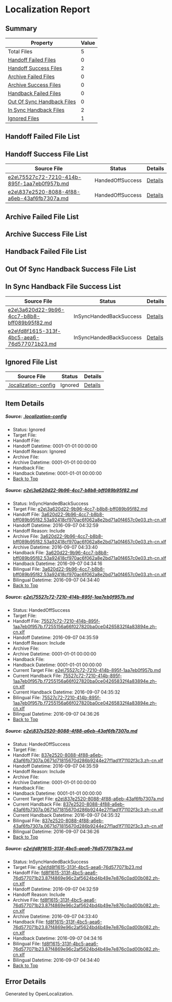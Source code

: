 # <a name='report-top'></a> Localization Report

## Summary
 Property | Value 
 -------- | ----- 
 Total Files | 5
[ Handoff Failed Files ](#handoff-failed-list)| 0
[ Handoff Success Files ](#handoff-success-list)| 2
[ Archive Failed Files ](#archive-failed-list)| 0
[ Archive Success Files ](#archive-success-list)| 0
[ Handback Failed Files ](#handback-failed-list)| 0
[ Out Of Sync Handback Files ](#outofsync-handback-success-list)| 0
[ In Sync Handback Files ](#insync-handback-success-list)| 2
[ Ignored Files ](#ignored-list)| 1

## <a name='handoff-failed-list'></a> Handoff Failed File List

## <a name='handoff-success-list'></a> Handoff Success File List
 Source File | Status | Details 
 ----------- | ------ | ------- 
 [e2e\75527c72-7210-414b-895f-1aa7eb0f957b.md](https://github.com/OpenLocalizationTestOrg/ol-test0/blob/f95db536a8a2109eac7c14fe30eb3fbf701a1dc8/e2e/75527c72-7210-414b-895f-1aa7eb0f957b.md) | HandedOffSuccess | [Details](#33b8b7bee67211e514bb9835a49a35827ed42c842)
 [e2e\837e2520-8088-4f88-a6eb-43af6fb7307a.md](https://github.com/OpenLocalizationTestOrg/ol-test0/blob/f95db536a8a2109eac7c14fe30eb3fbf701a1dc8/e2e/837e2520-8088-4f88-a6eb-43af6fb7307a.md) | HandedOffSuccess | [Details](#9d682fccf85bee240959b1cc91bfd6bb4b33285a3)

## <a name='archive-failed-list'></a> Archive Failed File List

## <a name='archive-success-list'></a> Archive Success File List

## <a name='handback-failed-list'></a> Handback Failed File List

## <a name='outofsync-handback-success-list'></a> Out Of Sync Handback Success File List

## <a name='insync-handback-success-list'></a> In Sync Handback File Success List
 Source File | Status | Details 
 ----------- | ------ | ------- 
 [e2e\3a620d22-9b96-4cc7-b8b8-bff089b95f82.md](https://github.com/OpenLocalizationTestOrg/ol-test0/blob/faadd7b1de19e541d60be41f844d479d3b3888d6/e2e/3a620d22-9b96-4cc7-b8b8-bff089b95f82.md) | InSyncHandedBackSuccess | [Details](#fc2d88dea8043766e8890cd348a6eb8d6482a7601)
 [e2e\fd8f1615-313f-4bc5-aea6-76d577071b23.md](https://github.com/OpenLocalizationTestOrg/ol-test0/blob/faadd7b1de19e541d60be41f844d479d3b3888d6/e2e/fd8f1615-313f-4bc5-aea6-76d577071b23.md) | InSyncHandedBackSuccess | [Details](#023f3b3070e9d2929b4fca670ae29d2fe3ccb6524)

## <a name='ignored-list'></a> Ignored File List
 Source File | Status | Details 
 ----------- | ------ | ------- 
 [.localization-config](https://github.com/OpenLocalizationTestOrg/ol-test0/blob/f95db536a8a2109eac7c14fe30eb3fbf701a1dc8/.localization-config) | Ignored | [Details](#3d4f252ac210baf56311d7e97dcc2db10974dbd20)

## Item Details
##### <a name='3d4f252ac210baf56311d7e97dcc2db10974dbd20'></a> Source: [.localization-config](https://github.com/OpenLocalizationTestOrg/ol-test0/blob/f95db536a8a2109eac7c14fe30eb3fbf701a1dc8/.localization-config)
* Status: Ignored
* Target File: 
* Handoff File: 
* Handoff Datetime: 0001-01-01 00:00:00
* Handoff Reason: Ignored
* Archive File: 
* Archive Datetime: 0001-01-01 00:00:00
* Handback File: 
* Handback Datetime: 0001-01-01 00:00:00
* [Back to Top](#report-top)

##### <a name='fc2d88dea8043766e8890cd348a6eb8d6482a7601'></a> Source: [e2e\3a620d22-9b96-4cc7-b8b8-bff089b95f82.md](https://github.com/OpenLocalizationTestOrg/ol-test0/blob/faadd7b1de19e541d60be41f844d479d3b3888d6/e2e/3a620d22-9b96-4cc7-b8b8-bff089b95f82.md)
* Status: InSyncHandedBackSuccess
* Target File: [e2e\3a620d22-9b96-4cc7-b8b8-bff089b95f82.md](https://github.com/OpenLocalizationTestOrg/ol-test0-zhcn/blob/2a9a4dc1b66db357de8c78aa0c5347d7c1988383/e2e/3a620d22-9b96-4cc7-b8b8-bff089b95f82.md)
* Handoff File: [3a620d22-9b96-4cc7-b8b8-bff089b95f82.53a92418cf970ac6f062a8e2bd71a0f4657c0e03.zh-cn.xlf](https://github.com/OpenLocalizationTestOrg/ol-test0-handoff/blob/d1b8d189757f8a1b96e51a56217875ab484b423e/ol-handoff/OpenLocalizationTestOrg/ol-test0-zhcn/ci/ht/3a620d22-9b96-4cc7-b8b8-bff089b95f82.53a92418cf970ac6f062a8e2bd71a0f4657c0e03.zh-cn.xlf)
* Handoff Datetime: 2016-09-07 04:32:59
* Handoff Reason: Include
* Archive File: [3a620d22-9b96-4cc7-b8b8-bff089b95f82.53a92418cf970ac6f062a8e2bd71a0f4657c0e03.zh-cn.xlf](https://github.com/OpenLocalizationTestOrg/ol-test0-handoff/blob/c6e42f86c06b9039b38c6fd19d487af1e88052b3/ol-archive/OpenLocalizationTestOrg/ol-test0-zhcn/ci/ht/3a620d22-9b96-4cc7-b8b8-bff089b95f82.53a92418cf970ac6f062a8e2bd71a0f4657c0e03.zh-cn.xlf)
* Archive Datetime: 2016-09-07 04:33:40
* Handback File: [3a620d22-9b96-4cc7-b8b8-bff089b95f82.53a92418cf970ac6f062a8e2bd71a0f4657c0e03.zh-cn.xlf](https://github.com/OpenLocalizationTestOrg/ol-test0-handback/blob/0ab950a5438e405582bf5bfb697e1f80456fb07e/ol-handback/OpenLocalizationTestOrg/ol-test0-zhcn/ci/ht/3a620d22-9b96-4cc7-b8b8-bff089b95f82.53a92418cf970ac6f062a8e2bd71a0f4657c0e03.zh-cn.xlf)
* Handback Datetime: 2016-09-07 04:34:16
* Bilingual File: [3a620d22-9b96-4cc7-b8b8-bff089b95f82.53a92418cf970ac6f062a8e2bd71a0f4657c0e03.zh-cn.xlf](https://github.com/OpenLocalizationTestOrg/ol-test0-handback/blob/0ab950a5438e405582bf5bfb697e1f80456fb07e/ol-handback/OpenLocalizationTestOrg/ol-test0-zhcn/ci/ht/3a620d22-9b96-4cc7-b8b8-bff089b95f82.53a92418cf970ac6f062a8e2bd71a0f4657c0e03.zh-cn.xlf)
* Bilingual Datetime: 2016-09-07 04:34:40
* [Back to Top](#report-top)

##### <a name='33b8b7bee67211e514bb9835a49a35827ed42c842'></a> Source: [e2e\75527c72-7210-414b-895f-1aa7eb0f957b.md](https://github.com/OpenLocalizationTestOrg/ol-test0/blob/f95db536a8a2109eac7c14fe30eb3fbf701a1dc8/e2e/75527c72-7210-414b-895f-1aa7eb0f957b.md)
* Status: HandedOffSuccess
* Target File: 
* Handoff File: [75527c72-7210-414b-895f-1aa7eb0f957b.f7255156a66f027820ba0ce04265832f4a83894e.zh-cn.xlf](https://github.com/OpenLocalizationTestOrg/ol-test0-handoff/blob/1439064fa78b372cf1128807e1e3f9bf080028e9/ol-handoff/OpenLocalizationTestOrg/ol-test0-zhcn/ci/ht/75527c72-7210-414b-895f-1aa7eb0f957b.f7255156a66f027820ba0ce04265832f4a83894e.zh-cn.xlf)
* Handoff Datetime: 2016-09-07 04:35:59
* Handoff Reason: Include
* Archive File: 
* Archive Datetime: 0001-01-01 00:00:00
* Handback File: 
* Handback Datetime: 0001-01-01 00:00:00
* Current Target File: [e2e\75527c72-7210-414b-895f-1aa7eb0f957b.md](https://github.com/OpenLocalizationTestOrg/ol-test0-zhcn/blob/ad1c4c6899246257366243b90e1cd3b2fff77f2c/e2e/75527c72-7210-414b-895f-1aa7eb0f957b.md)
* Current Handback File: [75527c72-7210-414b-895f-1aa7eb0f957b.f7255156a66f027820ba0ce04265832f4a83894e.zh-cn.xlf](https://github.com/OpenLocalizationTestOrg/ol-test0-handback/blob/548f7f0efd40b9625e3242ff82f8ac868dc94c7b/ol-handback/OpenLocalizationTestOrg/ol-test0-zhcn/ci/ht/75527c72-7210-414b-895f-1aa7eb0f957b.f7255156a66f027820ba0ce04265832f4a83894e.zh-cn.xlf)
* Current Handback Datetime: 2016-09-07 04:35:32
* Bilingual File: [75527c72-7210-414b-895f-1aa7eb0f957b.f7255156a66f027820ba0ce04265832f4a83894e.zh-cn.xlf](https://github.com/OpenLocalizationTestOrg/ol-test0-handback/blob/548f7f0efd40b9625e3242ff82f8ac868dc94c7b/ol-handback/OpenLocalizationTestOrg/ol-test0-zhcn/ci/ht/75527c72-7210-414b-895f-1aa7eb0f957b.f7255156a66f027820ba0ce04265832f4a83894e.zh-cn.xlf)
* Bilingual Datetime: 2016-09-07 04:36:26
* [Back to Top](#report-top)

##### <a name='9d682fccf85bee240959b1cc91bfd6bb4b33285a3'></a> Source: [e2e\837e2520-8088-4f88-a6eb-43af6fb7307a.md](https://github.com/OpenLocalizationTestOrg/ol-test0/blob/f95db536a8a2109eac7c14fe30eb3fbf701a1dc8/e2e/837e2520-8088-4f88-a6eb-43af6fb7307a.md)
* Status: HandedOffSuccess
* Target File: 
* Handoff File: [837e2520-8088-4f88-a6eb-43af6fb7307a.0671d71815670d286b9244e27f1ad1f71102f3c3.zh-cn.xlf](https://github.com/OpenLocalizationTestOrg/ol-test0-handoff/blob/1439064fa78b372cf1128807e1e3f9bf080028e9/ol-handoff/OpenLocalizationTestOrg/ol-test0-zhcn/ci/ht/837e2520-8088-4f88-a6eb-43af6fb7307a.0671d71815670d286b9244e27f1ad1f71102f3c3.zh-cn.xlf)
* Handoff Datetime: 2016-09-07 04:35:59
* Handoff Reason: Include
* Archive File: 
* Archive Datetime: 0001-01-01 00:00:00
* Handback File: 
* Handback Datetime: 0001-01-01 00:00:00
* Current Target File: [e2e\837e2520-8088-4f88-a6eb-43af6fb7307a.md](https://github.com/OpenLocalizationTestOrg/ol-test0-zhcn/blob/ad1c4c6899246257366243b90e1cd3b2fff77f2c/e2e/837e2520-8088-4f88-a6eb-43af6fb7307a.md)
* Current Handback File: [837e2520-8088-4f88-a6eb-43af6fb7307a.0671d71815670d286b9244e27f1ad1f71102f3c3.zh-cn.xlf](https://github.com/OpenLocalizationTestOrg/ol-test0-handback/blob/548f7f0efd40b9625e3242ff82f8ac868dc94c7b/ol-handback/OpenLocalizationTestOrg/ol-test0-zhcn/ci/ht/837e2520-8088-4f88-a6eb-43af6fb7307a.0671d71815670d286b9244e27f1ad1f71102f3c3.zh-cn.xlf)
* Current Handback Datetime: 2016-09-07 04:35:32
* Bilingual File: [837e2520-8088-4f88-a6eb-43af6fb7307a.0671d71815670d286b9244e27f1ad1f71102f3c3.zh-cn.xlf](https://github.com/OpenLocalizationTestOrg/ol-test0-handback/blob/548f7f0efd40b9625e3242ff82f8ac868dc94c7b/ol-handback/OpenLocalizationTestOrg/ol-test0-zhcn/ci/ht/837e2520-8088-4f88-a6eb-43af6fb7307a.0671d71815670d286b9244e27f1ad1f71102f3c3.zh-cn.xlf)
* Bilingual Datetime: 2016-09-07 04:36:26
* [Back to Top](#report-top)

##### <a name='023f3b3070e9d2929b4fca670ae29d2fe3ccb6524'></a> Source: [e2e\fd8f1615-313f-4bc5-aea6-76d577071b23.md](https://github.com/OpenLocalizationTestOrg/ol-test0/blob/faadd7b1de19e541d60be41f844d479d3b3888d6/e2e/fd8f1615-313f-4bc5-aea6-76d577071b23.md)
* Status: InSyncHandedBackSuccess
* Target File: [e2e\fd8f1615-313f-4bc5-aea6-76d577071b23.md](https://github.com/OpenLocalizationTestOrg/ol-test0-zhcn/blob/2a9a4dc1b66db357de8c78aa0c5347d7c1988383/e2e/fd8f1615-313f-4bc5-aea6-76d577071b23.md)
* Handoff File: [fd8f1615-313f-4bc5-aea6-76d577071b23.87f4869e96c2af5624bd4b49e7e876c0ad00b082.zh-cn.xlf](https://github.com/OpenLocalizationTestOrg/ol-test0-handoff/blob/d1b8d189757f8a1b96e51a56217875ab484b423e/ol-handoff/OpenLocalizationTestOrg/ol-test0-zhcn/ci/ht/fd8f1615-313f-4bc5-aea6-76d577071b23.87f4869e96c2af5624bd4b49e7e876c0ad00b082.zh-cn.xlf)
* Handoff Datetime: 2016-09-07 04:32:59
* Handoff Reason: Include
* Archive File: [fd8f1615-313f-4bc5-aea6-76d577071b23.87f4869e96c2af5624bd4b49e7e876c0ad00b082.zh-cn.xlf](https://github.com/OpenLocalizationTestOrg/ol-test0-handoff/blob/c6e42f86c06b9039b38c6fd19d487af1e88052b3/ol-archive/OpenLocalizationTestOrg/ol-test0-zhcn/ci/ht/fd8f1615-313f-4bc5-aea6-76d577071b23.87f4869e96c2af5624bd4b49e7e876c0ad00b082.zh-cn.xlf)
* Archive Datetime: 2016-09-07 04:33:40
* Handback File: [fd8f1615-313f-4bc5-aea6-76d577071b23.87f4869e96c2af5624bd4b49e7e876c0ad00b082.zh-cn.xlf](https://github.com/OpenLocalizationTestOrg/ol-test0-handback/blob/0ab950a5438e405582bf5bfb697e1f80456fb07e/ol-handback/OpenLocalizationTestOrg/ol-test0-zhcn/ci/ht/fd8f1615-313f-4bc5-aea6-76d577071b23.87f4869e96c2af5624bd4b49e7e876c0ad00b082.zh-cn.xlf)
* Handback Datetime: 2016-09-07 04:34:16
* Bilingual File: [fd8f1615-313f-4bc5-aea6-76d577071b23.87f4869e96c2af5624bd4b49e7e876c0ad00b082.zh-cn.xlf](https://github.com/OpenLocalizationTestOrg/ol-test0-handback/blob/0ab950a5438e405582bf5bfb697e1f80456fb07e/ol-handback/OpenLocalizationTestOrg/ol-test0-zhcn/ci/ht/fd8f1615-313f-4bc5-aea6-76d577071b23.87f4869e96c2af5624bd4b49e7e876c0ad00b082.zh-cn.xlf)
* Bilingual Datetime: 2016-09-07 04:34:40
* [Back to Top](#report-top)


## Error Details

Generated by OpenLocalization.

